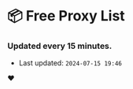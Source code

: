 # :package: Free Proxy List
### Updated every 15 minutes.

- Last updated: `2024-07-15 19:46`

:heart:

